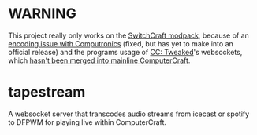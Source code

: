 # WARNING
This project really only works on the [SwitchCraft modpack](https://www.technicpack.net/modpack/officialswitchcraft.863735), because of an [encoding issue with Computronics](https://github.com/Vexatos/Computronics/issues/256) (fixed, but has yet to make into an official release) and the programs usage of [CC: Tweaked](https://minecraft.curseforge.com/projects/cc-tweaked)'s websockets, which [hasn't been merged into mainline ComputerCraft](https://github.com/dan200/ComputerCraft/pull/395).

# tapestream
A websocket server that transcodes audio streams from icecast or spotify to DFPWM for playing live within ComputerCraft.
